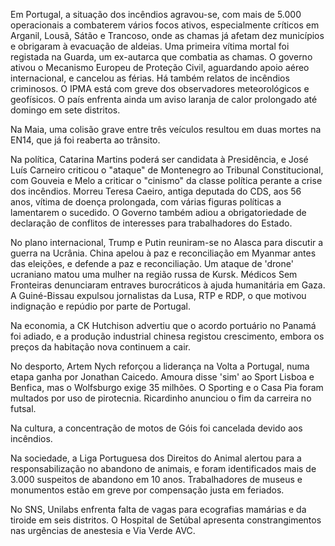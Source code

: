 Em Portugal, a situação dos incêndios agravou-se, com mais de 5.000 operacionais a combaterem vários focos ativos, especialmente críticos em Arganil, Lousã, Sátão e Trancoso, onde as chamas já afetam dez municípios e obrigaram à evacuação de aldeias. Uma primeira vítima mortal foi registada na Guarda, um ex-autarca que combatia as chamas. O governo ativou o Mecanismo Europeu de Proteção Civil, aguardando apoio aéreo internacional, e cancelou as férias. Há também relatos de incêndios criminosos. O IPMA está com greve dos observadores meteorológicos e geofísicos. O país enfrenta ainda um aviso laranja de calor prolongado até domingo em sete distritos.

Na Maia, uma colisão grave entre três veículos resultou em duas mortes na EN14, que já foi reaberta ao trânsito.

Na política, Catarina Martins poderá ser candidata à Presidência, e José Luís Carneiro criticou o "ataque" de Montenegro ao Tribunal Constitucional, com Gouveia e Melo a criticar o "cinismo" da classe política perante a crise dos incêndios. Morreu Teresa Caeiro, antiga deputada do CDS, aos 56 anos, vítima de doença prolongada, com várias figuras políticas a lamentarem o sucedido. O Governo também adiou a obrigatoriedade de declaração de conflitos de interesses para trabalhadores do Estado.

No plano internacional, Trump e Putin reuniram-se no Alasca para discutir a guerra na Ucrânia. China apelou à paz e reconciliação em Myanmar antes das eleições, e defende a paz e reconciliação. Um ataque de 'drone' ucraniano matou uma mulher na região russa de Kursk. Médicos Sem Fronteiras denunciaram entraves burocráticos à ajuda humanitária em Gaza. A Guiné-Bissau expulsou jornalistas da Lusa, RTP e RDP, o que motivou indignação e repúdio por parte de Portugal.

Na economia, a CK Hutchison advertiu que o acordo portuário no Panamá foi adiado, e a produção industrial chinesa registou crescimento, embora os preços da habitação nova continuem a cair.

No desporto, Artem Nych reforçou a liderança na Volta a Portugal, numa etapa ganha por Jonathan Caicedo. Amoura disse 'sim' ao Sport Lisboa e Benfica, mas o Wolfsburgo exige 35 milhões. O Sporting e o Casa Pia foram multados por uso de pirotecnia. Ricardinho anunciou o fim da carreira no futsal.

Na cultura, a concentração de motos de Góis foi cancelada devido aos incêndios.

Na sociedade, a Liga Portuguesa dos Direitos do Animal alertou para a responsabilização no abandono de animais, e foram identificados mais de 3.000 suspeitos de abandono em 10 anos. Trabalhadores de museus e monumentos estão em greve por compensação justa em feriados.

No SNS, Unilabs enfrenta falta de vagas para ecografias mamárias e da tiroide em seis distritos. O Hospital de Setúbal apresenta constrangimentos nas urgências de anestesia e Via Verde AVC.
